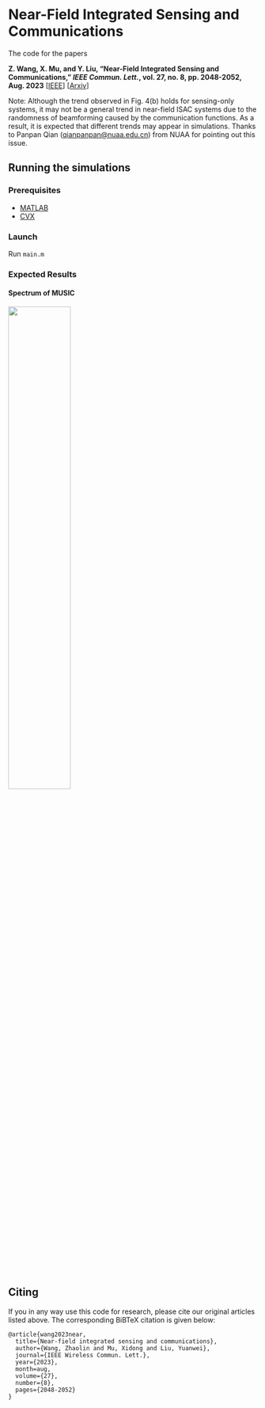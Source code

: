 # Near-Field Integrated Sensing and Communications

The code for the papers 

**Z. Wang, X. Mu, and Y. Liu, “Near-Field Integrated Sensing and Communications,” *IEEE Commun. Lett.*, vol. 27, no. 8, pp. 2048-2052, Aug. 2023** [[IEEE](https://ieeexplore.ieee.org/abstract/document/10135096)] [[Arxiv](https://arxiv.org/abs/2302.01153)]

Note: Although the trend observed in Fig. 4(b) holds for sensing-only systems, it may not be a general trend in near-field ISAC systems due to the randomness of beamforming caused by the communication functions. As a result, it is expected that different trends may appear in simulations. Thanks to Panpan Qian (qianpanpan@nuaa.edu.cn) from NUAA for pointing out this issue.

## Running the simulations

### Prerequisites

- [MATLAB](https://uk.mathworks.com/products/matlab.html)
- [CVX](http://cvxr.com/cvx/)

### Launch

Run `main.m`

### Expected Results

#### Spectrum of MUSIC
<img decoding="async" src="./results/MUSIC_spectrum.jpg" width="50%">

## Citing
If you in any way use this code for research, please cite our original articles listed above. The corresponding BiBTeX citation is given below:
```
@article{wang2023near,
  title={Near-field integrated sensing and communications},
  author={Wang, Zhaolin and Mu, Xidong and Liu, Yuanwei},
  journal={IEEE Wireless Commun. Lett.},
  year={2023},
  month=aug,
  volume={27},
  number={8},
  pages={2048-2052}
}
```
